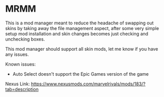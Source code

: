 # MRMM
This is a mod manager meant to reduce the headache of swapping out skins by taking away the file management aspect, after some very simple setup mod installation and skin changes becomes just checking and unchecking boxes.

This mod manager should support all skin mods, let me know if you have any issues.

Known issues:
- Auto Select doesn't support the Epic Games version of the game


Nexus Link: https://www.nexusmods.com/marvelrivals/mods/183/?tab=description
